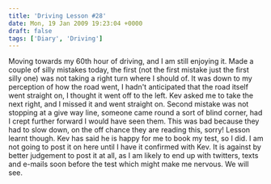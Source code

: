 ```yaml
---
title: 'Driving Lesson #28'
date: Mon, 19 Jan 2009 19:23:04 +0000
draft: false
tags: ['Diary', 'Driving']
---
```


Moving towards my 60th hour of driving, and I am still enjoying it. Made a couple of silly mistakes today, the first (not the first mistake just the first silly one) was not taking a right turn where I should of. It was down to my perception of how the road went, I hadn't anticipated that the road itself went straight on, I thought it went off to the left. Kev asked me to take the next right, and I missed it and went straight on. Second mistake was not stopping at a give way line, someone came round a sort of blind corner, had I crept further forward I would have seen them. This was bad because they had to slow down, on the off chance they are reading this, sorry! Lesson learnt though. Kev has said he is happy for me to book my test, so I did. I am not going to post it on here until I have it confirmed with Kev. It is against by better judgement to post it at all, as I am likely to end up with twitters, texts and e-mails soon before the test which might make me nervous. We will see.